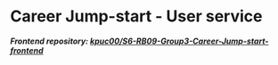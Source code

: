 # Career Jump-start - User service

***Frontend repository: [kpuc00/S6-RB09-Group3-Career-Jump-start-frontend](https://github.com/kpuc00/S6-RB09-Group3-Career-Jump-start-frontend)***
